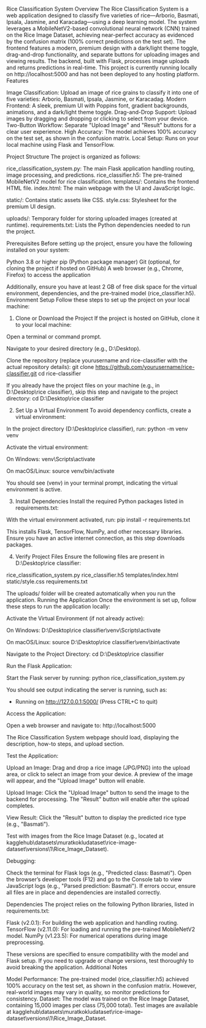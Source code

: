 Rice Classification System
Overview
The Rice Classification System is a web application designed to classify five varieties of rice—Arborio, Basmati, Ipsala, Jasmine, and Karacadag—using a deep learning model. The system leverages a MobileNetV2-based convolutional neural network (CNN) trained on the Rice Image Dataset, achieving near-perfect accuracy as evidenced by the confusion matrix (100% correct predictions on the test set). The frontend features a modern, premium design with a dark/light theme toggle, drag-and-drop functionality, and separate buttons for uploading images and viewing results. The backend, built with Flask, processes image uploads and returns predictions in real-time.
This project is currently running locally on http://localhost:5000 and has not been deployed to any hosting platform.
Features

Image Classification: Upload an image of rice grains to classify it into one of five varieties: Arborio, Basmati, Ipsala, Jasmine, or Karacadag.
Modern Frontend: A sleek, premium UI with Poppins font, gradient backgrounds, animations, and a dark/light theme toggle.
Drag-and-Drop Support: Upload images by dragging and dropping or clicking to select from your device.
Two-Button Workflow: Separate "Upload Image" and "Result" buttons for a clear user experience.
High Accuracy: The model achieves 100% accuracy on the test set, as shown in the confusion matrix.
Local Setup: Runs on your local machine using Flask and TensorFlow.

Project Structure
The project is organized as follows:

rice_classification_system.py: The main Flask application handling routing, image processing, and predictions.
rice_classifier.h5: The pre-trained MobileNetV2 model for rice classification.
templates/: Contains the frontend HTML file.
index.html: The main webpage with the UI and JavaScript logic.


static/: Contains static assets like CSS.
style.css: Stylesheet for the premium UI design.


uploads/: Temporary folder for storing uploaded images (created at runtime).
requirements.txt: Lists the Python dependencies needed to run the project.

Prerequisites
Before setting up the project, ensure you have the following installed on your system:

Python 3.8 or higher
pip (Python package manager)
Git (optional, for cloning the project if hosted on GitHub)
A web browser (e.g., Chrome, Firefox) to access the application

Additionally, ensure you have at least 2 GB of free disk space for the virtual environment, dependencies, and the pre-trained model (rice_classifier.h5).
Environment Setup
Follow these steps to set up the project on your local machine:
1. Clone or Download the Project
If the project is hosted on GitHub, clone it to your local machine:

Open a terminal or command prompt.

Navigate to your desired directory (e.g., D:\Desktop).

Clone the repository (replace yourusername and rice-classifier with the actual repository details):
git clone https://github.com/yourusername/rice-classifier.git
cd rice-classifier



If you already have the project files on your machine (e.g., in D:\Desktop\rice classifier), skip this step and navigate to the project directory:
cd D:\Desktop\rice classifier

2. Set Up a Virtual Environment
To avoid dependency conflicts, create a virtual environment:

In the project directory (D:\Desktop\rice classifier), run:
python -m venv venv


Activate the virtual environment:

On Windows:
venv\Scripts\activate

On macOS/Linux:
source venv/bin/activate


You should see (venv) in your terminal prompt, indicating the virtual environment is active.

3. Install Dependencies
Install the required Python packages listed in requirements.txt:

With the virtual environment activated, run:
pip install -r requirements.txt


This installs Flask, TensorFlow, NumPy, and other necessary libraries. Ensure you have an active internet connection, as this step downloads packages.


4. Verify Project Files
Ensure the following files are present in D:\Desktop\rice classifier:

rice_classification_system.py
rice_classifier.h5
templates/index.html
static/style.css
requirements.txt

The uploads/ folder will be created automatically when you run the application.
Running the Application
Once the environment is set up, follow these steps to run the application locally:

Activate the Virtual Environment (if not already active):

On Windows:
D:\Desktop\rice classifier\venv\Scripts\activate


On macOS/Linux:
source D:\Desktop\rice classifier\venv\bin\activate


Navigate to the Project Directory:
cd D:\Desktop\rice classifier


Run the Flask Application:

Start the Flask server by running:
python rice_classification_system.py


You should see output indicating the server is running, such as:
* Running on http://127.0.0.1:5000/ (Press CTRL+C to quit)


Access the Application:

Open a web browser and navigate to:
http://localhost:5000


The Rice Classification System webpage should load, displaying the description, how-to steps, and upload section.


Test the Application:

Upload an Image:
Drag and drop a rice image (JPG/PNG) into the upload area, or click to select an image from your device.
A preview of the image will appear, and the "Upload Image" button will enable.


Upload Image:
Click the "Upload Image" button to send the image to the backend for processing.
The "Result" button will enable after the upload completes.


View Result:
Click the "Result" button to display the predicted rice type (e.g., "Basmati").


Test with images from the Rice Image Dataset (e.g., located at kagglehub\datasets\muratkokludataset\rice-image-dataset\versions\1\Rice_Image_Dataset\).


Debugging:

Check the terminal for Flask logs (e.g., "Predicted class: Basmati").
Open the browser’s developer tools (F12) and go to the Console tab to view JavaScript logs (e.g., "Parsed prediction: Basmati").
If errors occur, ensure all files are in place and dependencies are installed correctly.



Dependencies
The project relies on the following Python libraries, listed in requirements.txt:

Flask (v2.0.1): For building the web application and handling routing.
TensorFlow (v2.11.0): For loading and running the pre-trained MobileNetV2 model.
NumPy (v1.23.5): For numerical operations during image preprocessing.

These versions are specified to ensure compatibility with the model and Flask setup. If you need to upgrade or change versions, test thoroughly to avoid breaking the application.
Additional Notes

Model Performance: The pre-trained model (rice_classifier.h5) achieved 100% accuracy on the test set, as shown in the confusion matrix. However, real-world images may vary in quality, so monitor predictions for consistency.
Dataset: The model was trained on the Rice Image Dataset, containing 15,000 images per class (75,000 total). Test images are available at kagglehub\datasets\muratkokludataset\rice-image-dataset\versions\1\Rice_Image_Dataset\.
